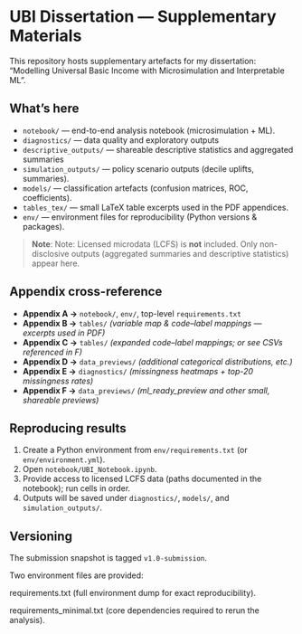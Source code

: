# UBI Dissertation — Supplementary Materials

This repository hosts supplementary artefacts for my dissertation:
“Modelling Universal Basic Income with Microsimulation and Interpretable ML”.

## What’s here

- `notebook/` — end-to-end analysis notebook (microsimulation + ML).
- `diagnostics/` — data quality and exploratory outputs
- `descriptive_outputs/` — shareable descriptive statistics and aggregated summaries
- `simulation_outputs/` — policy scenario outputs (decile uplifts, summaries).
- `models/` — classification artefacts (confusion matrices, ROC, coefficients).
- `tables_tex/` — small LaTeX table excerpts used in the PDF appendices.
- `env/` — environment files for reproducibility (Python versions & packages).

> **Note**: Note: Licensed microdata (LCFS) is **not** included. Only non-disclosive outputs (aggregated summaries and descriptive statistics) appear here.

## Appendix cross-reference

- **Appendix A →** `notebook/`, `env/`, top-level `requirements.txt`
- **Appendix B →** `tables/`  *(variable map & code–label mappings — excerpts used in PDF)*
- **Appendix C →** `tables/`  *(expanded code–label mappings; or see CSVs referenced in F)*
- **Appendix D →** `data_previews/`  *(additional categorical distributions, etc.)*
- **Appendix E →** `diagnostics/`  *(missingness heatmaps + top-20 missingness rates)*
- **Appendix F →** `data_previews/`  *(ml_ready_preview and other small, shareable previews)*


## Reproducing results

1. Create a Python environment from `env/requirements.txt` (or `env/environment.yml`).
2. Open `notebook/UBI_Notebook.ipynb`.
3. Provide access to licensed LCFS data (paths documented in the notebook); run cells in order.
4. Outputs will be saved under `diagnostics/`, `models/`, and `simulation_outputs/`.

## Versioning

The submission snapshot is tagged `v1.0-submission`.


Two environment files are provided:

requirements.txt (full environment dump for exact reproducibility).

requirements_minimal.txt (core dependencies required to rerun the analysis).
